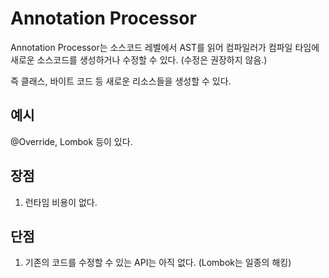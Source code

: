 # Annotation Processor

Annotation Processor는 소스코드 레벨에서 AST를 읽어 컴파일러가 컴파일 타임에 
새로운 소스코드를 생성하거나 수정할 수 있다. (수정은 권장하지 않음.)

즉 클래스, 바이트 코드 등 새로운 리소스들을 생성할 수 있다.

## 예시
 
@Override, Lombok 등이 있다.

## 장점

1. 런타임 비용이 없다.

## 단점 

1. 기존의 코드를 수정할 수 있는 API는 아직 없다.
(Lombok는 일종의 해킹)


